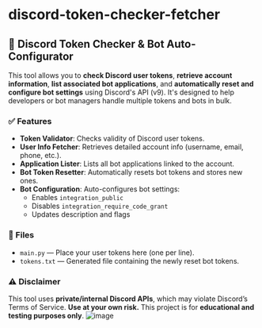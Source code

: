 # discord-token-checker-fetcher

## 🔐 Discord Token Checker & Bot Auto-Configurator

This tool allows you to **check Discord user tokens**, **retrieve account information**, **list associated bot applications**, and **automatically reset and configure bot settings** using Discord's API (v9). It's designed to help developers or bot managers handle multiple tokens and bots in bulk.

### ✅ Features

- **Token Validator**: Checks validity of Discord user tokens.
- **User Info Fetcher**: Retrieves detailed account info (username, email, phone, etc.).
- **Application Lister**: Lists all bot applications linked to the account.
- **Bot Token Resetter**: Automatically resets bot tokens and stores new ones.
- **Bot Configuration**: Auto-configures bot settings:
  - Enables `integration_public`
  - Disables `integration_require_code_grant`
  - Updates description and flags

### 📁 Files

- `main.py` — Place your user tokens here (one per line).
- `tokens.txt` — Generated file containing the newly reset bot tokens.

### ⚠️ Disclaimer

This tool uses **private/internal Discord APIs**, which may violate Discord’s Terms of Service. **Use at your own risk.** This project is for **educational and testing purposes only**.
![image](https://github.com/user-attachments/assets/72639a01-7324-4a48-875d-8d443e700e05)

